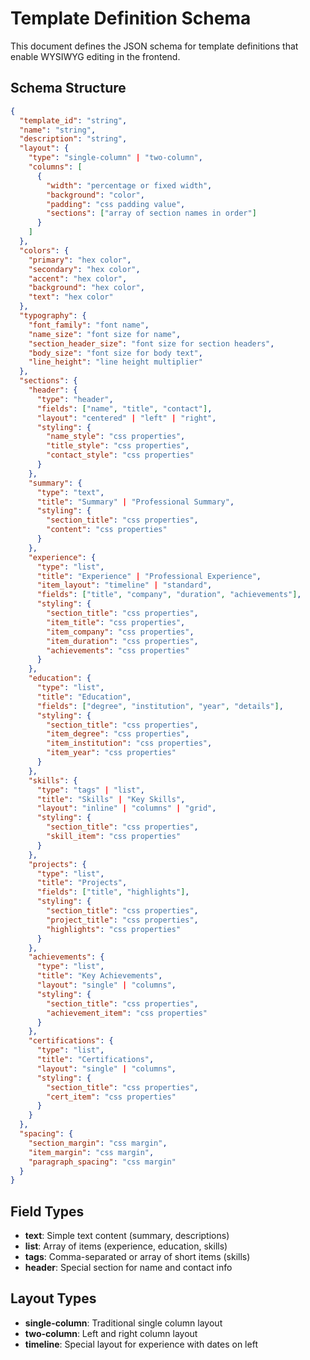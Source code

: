 # Template Definition Schema

This document defines the JSON schema for template definitions that enable WYSIWYG editing in the frontend.

## Schema Structure

```json
{
  "template_id": "string",
  "name": "string", 
  "description": "string",
  "layout": {
    "type": "single-column" | "two-column",
    "columns": [
      {
        "width": "percentage or fixed width",
        "background": "color",
        "padding": "css padding value",
        "sections": ["array of section names in order"]
      }
    ]
  },
  "colors": {
    "primary": "hex color",
    "secondary": "hex color", 
    "accent": "hex color",
    "background": "hex color",
    "text": "hex color"
  },
  "typography": {
    "font_family": "font name",
    "name_size": "font size for name",
    "section_header_size": "font size for section headers",
    "body_size": "font size for body text",
    "line_height": "line height multiplier"
  },
  "sections": {
    "header": {
      "type": "header",
      "fields": ["name", "title", "contact"],
      "layout": "centered" | "left" | "right",
      "styling": {
        "name_style": "css properties",
        "title_style": "css properties", 
        "contact_style": "css properties"
      }
    },
    "summary": {
      "type": "text",
      "title": "Summary" | "Professional Summary",
      "styling": {
        "section_title": "css properties",
        "content": "css properties"
      }
    },
    "experience": {
      "type": "list",
      "title": "Experience" | "Professional Experience",
      "item_layout": "timeline" | "standard",
      "fields": ["title", "company", "duration", "achievements"],
      "styling": {
        "section_title": "css properties",
        "item_title": "css properties",
        "item_company": "css properties", 
        "item_duration": "css properties",
        "achievements": "css properties"
      }
    },
    "education": {
      "type": "list", 
      "title": "Education",
      "fields": ["degree", "institution", "year", "details"],
      "styling": {
        "section_title": "css properties",
        "item_degree": "css properties",
        "item_institution": "css properties",
        "item_year": "css properties"
      }
    },
    "skills": {
      "type": "tags" | "list",
      "title": "Skills" | "Key Skills",
      "layout": "inline" | "columns" | "grid",
      "styling": {
        "section_title": "css properties",
        "skill_item": "css properties"
      }
    },
    "projects": {
      "type": "list",
      "title": "Projects", 
      "fields": ["title", "highlights"],
      "styling": {
        "section_title": "css properties",
        "project_title": "css properties",
        "highlights": "css properties"
      }
    },
    "achievements": {
      "type": "list",
      "title": "Key Achievements",
      "layout": "single" | "columns",
      "styling": {
        "section_title": "css properties",
        "achievement_item": "css properties"
      }
    },
    "certifications": {
      "type": "list",
      "title": "Certifications",
      "layout": "single" | "columns", 
      "styling": {
        "section_title": "css properties",
        "cert_item": "css properties"
      }
    }
  },
  "spacing": {
    "section_margin": "css margin",
    "item_margin": "css margin",
    "paragraph_spacing": "css margin"
  }
}
```

## Field Types

- **text**: Simple text content (summary, descriptions)
- **list**: Array of items (experience, education, skills)
- **tags**: Comma-separated or array of short items (skills)
- **header**: Special section for name and contact info

## Layout Types

- **single-column**: Traditional single column layout
- **two-column**: Left and right column layout
- **timeline**: Special layout for experience with dates on left